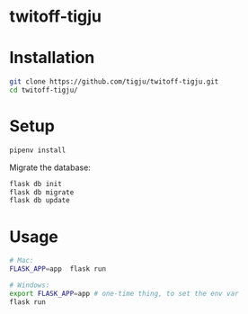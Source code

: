 # twitoff-tigju

# Installation

```sh
git clone https://github.com/tigju/twitoff-tigju.git
cd twitoff-tigju/
```

# Setup 

```sh
pipenv install
```
Migrate the database:

```sh
flask db init
flask db migrate
flask db update
```

# Usage 

```sh
# Mac:
FLASK_APP=app  flask run

# Windows:
export FLASK_APP=app # one-time thing, to set the env var
flask run
```